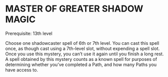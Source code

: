 # MASTER OF GREATER SHADOW MAGIC

Prerequisite: 13th level

Choose one shadowcaster spell of 6th or 7th level. You can cast this spell once, as though cast using a 7th-level slot, without expending a spell slot. Once you use this mystery, you can’t use it again until you finish a long rest. A spell obtained by this mystery counts as a known spell for purposes of determining whether you’ve completed a Path, and how many Paths you have access to.